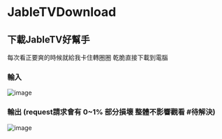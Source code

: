 # JableTVDownload

## 下載JableTV好幫手

每次看正要爽的時候就給我卡住轉圈圈 
乾脆直接下載到電腦

### 輸入
![image](https://github.com/hcjohn463/JableDownload/blob/main/img/input.PNG)

### 輸出 (request請求會有 0~1% 部分損壞 整體不影響觀看 #待解決)

![image](https://github.com/hcjohn463/JableDownload/blob/main/img/output.PNG)
